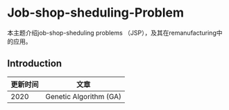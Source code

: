 # Job-shop-sheduling-Problem
本主题介绍job-shop-sheduling problems （JSP），及其在remanufacturing中的应用。
## Introduction
| 更新时间| 文章 |
| --- | --- |
| 2020 | Genetic Algorithm (GA) |
